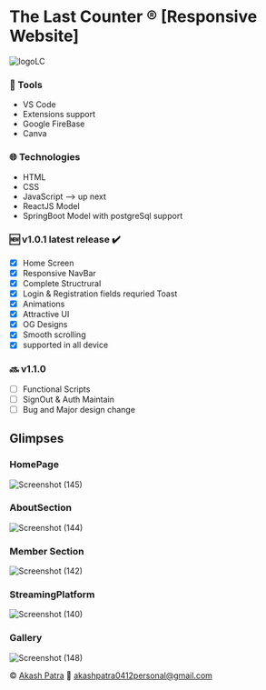 # 	The Last Counter :registered: [Responsive Website] 	
![logoLC](https://user-images.githubusercontent.com/111998853/217154058-ec0001c6-9662-40fa-aa52-11f9ece5d843.png)

### :wrench:	 Tools
* VS Code
* Extensions support
* Google FireBase
* Canva

### :globe_with_meridians:	 Technologies
* HTML
* CSS
* JavaScript
--> up next
* ReactJS Model
* SpringBoot Model with postgreSql support

### :new:	 v1.0.1 latest release  :heavy_check_mark:
- [x] Home Screen
- [x] Responsive NavBar 
- [x] Complete Structrural
- [x] Login & Registration fields requried Toast
- [x] Animations
- [x] Attractive UI 
- [x] OG Designs
- [x] Smooth scrolling
- [x] supported in all device 

### :soon:	v1.1.0
- [ ] Functional Scripts
- [ ] SignOut & Auth Maintain          
- [ ] Bug and Major design change

## Glimpses

### HomePage
![Screenshot (145)](https://user-images.githubusercontent.com/111998853/218280710-3d9cf6a1-b274-4eb9-8191-c2361f7ed0b6.png)

### AboutSection
![Screenshot (144)](https://user-images.githubusercontent.com/111998853/218280732-e1b505b8-c20e-499d-87f8-b6625ef2551c.png)

### Member Section
![Screenshot (142)](https://user-images.githubusercontent.com/111998853/218280758-2afc2c33-44b4-485a-afc6-e9d3c173c782.png)

### StreamingPlatform
![Screenshot (140)](https://user-images.githubusercontent.com/111998853/218280780-81a88f61-0af8-4aea-b7b4-e66892b0b9a3.png)

### Gallery
![Screenshot (148)](https://user-images.githubusercontent.com/111998853/218311835-47d98bfd-9d97-4785-8503-339395114e67.png)



:copyright:	
[Akash Patra](https://www.linkedin.com/in/akash-patra04/) 
:email:	
akashpatra0412personal@gmail.com
